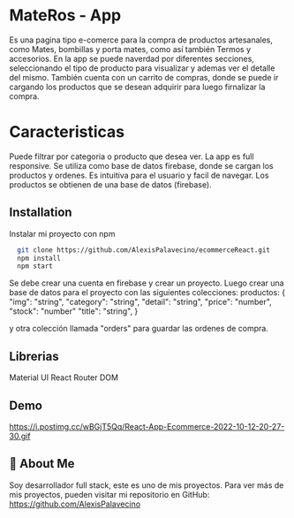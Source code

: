 
# MateRos - App

Es una pagina tipo e-comerce para la compra de productos artesanales, como Mates, bombillas y porta mates, como así también Termos y accesorios.
En la app se puede naverdad por diferentes secciones, seleccionando el tipo de producto para visualizar y ademas ver el detalle del mismo.
También cuenta con un carrito de compras, donde se puede ir cargando los productos que se desean adquirir para luego firnalizar la compra.

# Caracteristicas
Puede filtrar por categoria o producto que desea ver.
La app es full responsive.
Se utiliza como base de datos firebase, donde se cargan los productos y ordenes.
Es intuitiva para el usuario y facil de navegar.
Los productos se obtienen de una base de datos (firebase).



## Installation

Instalar mi proyecto con npm

```bash
  git clone https://github.com/AlexisPalavecino/ecommerceReact.git
  npm install
  npm start
```
Se debe crear una cuenta en firebase y crear un proyecto.
Luego crear una base de datos para el proyecto con las siguientes colecciones:
productos:
{
   "img": "string",
   "category": "string",
   "detail": "string",
   "price": "number",
   "stock": "number"
   "title": "string",
}

y otra colección llamada "orders"  para guardar las ordenes de compra.

## Librerias
Material UI
React Router DOM


## Demo
https://i.postimg.cc/wBGjT5Qq/React-App-Ecommerce-2022-10-12-20-27-30.gif




## 🚀 About Me
Soy  desarrollador full stack, este es uno de mis proyectos.
Para ver más de mis proyectos, pueden visitar mi repositorio en GitHub:
https://github.com/AlexisPalavecino

